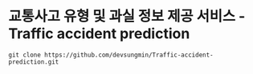 # 교통사고 유형 및 과실 정보 제공 서비스 - Traffic accident prediction

```
git clone https://github.com/devsungmin/Traffic-accident-prediction.git
```

